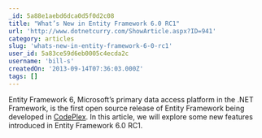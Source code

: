 ```yaml
---
_id: 5a88e1aebd6dca0d5f0d2c08
title: "What’s New in Entity Framework 6.0 RC1"
url: 'http://www.dotnetcurry.com/ShowArticle.aspx?ID=941'
category: articles
slug: 'whats-new-in-entity-framework-6-0-rc1'
user_id: 5a83ce59d6eb0005c4ecda2c
username: 'bill-s'
createdOn: '2013-09-14T07:36:03.000Z'
tags: []
---
```


Entity Framework 6, Microsoft’s primary data access platform in the .NET Framework, is the first open source release of Entity Framework being developed in <a title="EF6 on Codeplex" href="http://entityframework.codeplex.com/" target="_blank" rel="nofollow">CodePlex</a>. In this article, we will explore some new features introduced in Entity Framework 6.0 RC1.
